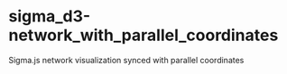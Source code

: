 # sigma_d3-network_with_parallel_coordinates
Sigma.js network visualization synced with parallel coordinates
